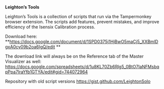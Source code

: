 **Leighton’s Tools**

Leighton’s Tools is a collection of scripts that run via the Tampermonkey browser extension. The scripts add features, prevent mistakes, and improve efficiency of the Isensix Calibration process.

Download here:
**https://docs.google.com/document/d/1SPD0375j1HjBwO5maCj5_XXBmlDgxA0cy09b2oa6IgQ/edit
**

The download link will always be on the Reference tab of the Master Visualizer as well:
https://docs.google.com/spreadsheets/d/1u8KL70Zb6Rlg5_0BtO7IaNFMsbqpPpa7IraYfb1GTYA/edit#gid=744072964

Repository with old script versions
https://gist.github.com/LeightonSolo

